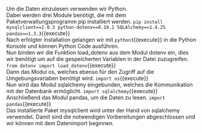 Um die Daten einzulesen verwenden wir Python.  
Dabei werden drei Module benötigt, die mit dem Paketverwaltungsprogramm pip installiert werden. `pip install mysqlclient==2.0.3 python-dotenv==0.19.1 SQLAlchemy==1.4.25 pandas==1.3.3`{{execute}}  
Nach erfolgter installation gelangen wir mit `python3`{{execute}} in die Python Konsole und können Python Code ausführen.  
Nun binden wir die Funktion load_dotenv aus dem Modul dotenv ein, dies wir benötigt um auf die gespeicherten Variablen in der Datei zuzugreifen. `from dotenv import load_dotenv`{{execute}}  
Dann das Modul os, welches ebenso für den Zugriff auf die Umgebungsvariaben benötigt wird. `import os`{{execute}}  
Nun wird das Modul sqlalchemy eingebunden, welches die Kommunikation mit der Datenbank ermöglicht. `import sqlalchemy`{{execute}}  
Anschließend das Modul pandas, um die Daten zu lesen. `import pandas`{{execute}}  
Das installierte Paket mysqlclient wird unter der Hand von sqlalchemy verwendet.
Damit sind die notwendigen Vorbereitungen abgeschlossen und wir können mit dem Datenimport beginnen.
